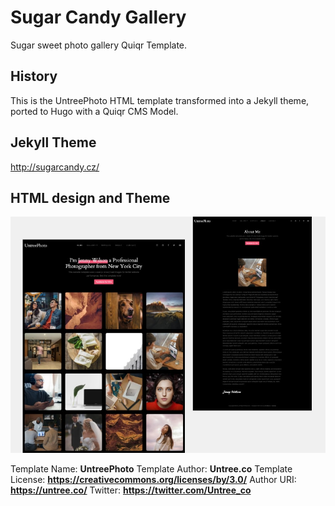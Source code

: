 # Sugar Candy Gallery

Sugar sweet photo gallery Quiqr Template.

## History

This is the UntreePhoto HTML template transformed into a Jekyll theme, ported
to Hugo with a Quiqr CMS Model.

## Jekyll Theme

http://sugarcandy.cz/

## HTML design and Theme

![](screenshot.jpg)

Template Name: **UntreePhoto**
Template Author: **Untree.co**
Template License: **https://creativecommons.org/licenses/by/3.0/**
Author URI: **https://untree.co/**
Twitter: **https://twitter.com/Untree_co**
